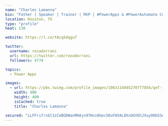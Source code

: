 ```yaml
---
name: "Charles Lamanna"
bio: "Father | Speaker | Trainer | MVP | #PowerApps & #PowerAutomate Community Super User | YouTuber Right-pointing triangle http://youtube.com/c/rezadorrani | Learn - Share - Clockwise rightwards and leftwards open circle arrows"
location: Houston, TX
type: "profile"
heat: 130

website: https://t.co/tAcqSdqguf

twitter:
  username: rezadorrani
  url: https://twitter.com/rezadorrani
  followers: 4774

topics:
  - Power Apps

images:
  - url: https://pbs.twimg.com/profile_images/1063114045270777856/qeT-jpWr_400x400.jpg
    width: 400
    height: 400
    isCached: true
    title: "Charles Lamanna"

secured: "LLFFrifrsbl3zCeBGDWanMHAjn97Hss8Gec50uF8VAL8XxOGVEhJXuy98bSSAZ5cLMC1buBy45DTXSsLmtUYvNN1Spo7rLYcNvlB1cwbgRoh3NRwzKFuBeFEI4U30ST6zgReCY3+lZR4ybUAAWLL5cy5RlkCzMMNTqKZntiaPJd+BNlolFiVwS5Qv3blQM+hzOMHErSOjfsZcrFXnT2SqZuvi2SxwvEfa3v5fEnxw9OiHr84zZ5+hoIkHI3uCD/OWq+74nTBGExA5Mw+Rm5SgJqrU9RiZ9BasoW1iuvpcQ9COHrkazIS2vck617KO/OpdCXFylpZ+EC7cl0+mz2ggdndrcDsr/fkZZzxhm1yemgbmnyv7dTdOb1L4T13IrdEJ4igvVKvyFx0s+pX4JtwywuJgQ+H2hwI9UGibebWsgU=;tXl6CJiZ2kjyIHdmAtdGjQ=="
---
```



